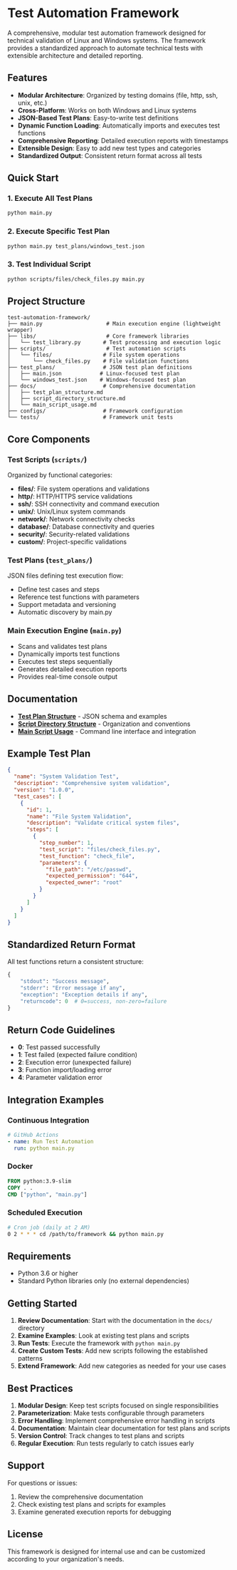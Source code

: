 # Test Automation Framework

A comprehensive, modular test automation framework designed for technical validation of Linux and Windows systems. The framework provides a standardized approach to automate technical tests with extensible architecture and detailed reporting.

## Features

- **Modular Architecture**: Organized by testing domains (file, http, ssh, unix, etc.)
- **Cross-Platform**: Works on both Windows and Linux systems
- **JSON-Based Test Plans**: Easy-to-write test definitions
- **Dynamic Function Loading**: Automatically imports and executes test functions
- **Comprehensive Reporting**: Detailed execution reports with timestamps
- **Extensible Design**: Easy to add new test types and categories
- **Standardized Output**: Consistent return format across all tests

## Quick Start

### 1. Execute All Test Plans

```bash
python main.py
```

### 2. Execute Specific Test Plan

```bash
python main.py test_plans/windows_test.json
```

### 3. Test Individual Script

```bash
python scripts/files/check_files.py main.py
```

## Project Structure

```
test-automation-framework/
├── main.py                    # Main execution engine (lightweight wrapper)
├── libs/                      # Core framework libraries
│   └── test_library.py       # Test processing and execution logic
├── scripts/                   # Test automation scripts
│   └── files/                # File system operations
│       └── check_files.py    # File validation functions
├── test_plans/               # JSON test plan definitions
│   ├── main.json            # Linux-focused test plan
│   └── windows_test.json    # Windows-focused test plan
├── docs/                     # Comprehensive documentation
│   ├── test_plan_structure.md
│   ├── script_directory_structure.md
│   └── main_script_usage.md
├── configs/                  # Framework configuration
└── tests/                    # Framework unit tests
```

## Core Components

### Test Scripts (`scripts/`)

Organized by functional categories:
- **files/**: File system operations and validations
- **http/**: HTTP/HTTPS service validations  
- **ssh/**: SSH connectivity and command execution
- **unix/**: Unix/Linux system commands
- **network/**: Network connectivity checks
- **database/**: Database connectivity and queries
- **security/**: Security-related validations
- **custom/**: Project-specific validations

### Test Plans (`test_plans/`)

JSON files defining test execution flow:
- Define test cases and steps
- Reference test functions with parameters
- Support metadata and versioning
- Automatic discovery by main.py

### Main Execution Engine (`main.py`)

- Scans and validates test plans
- Dynamically imports test functions
- Executes test steps sequentially
- Generates detailed execution reports
- Provides real-time console output

## Documentation

- **[Test Plan Structure](docs/test_plan_structure.md)** - JSON schema and examples
- **[Script Directory Structure](docs/script_directory_structure.md)** - Organization and conventions
- **[Main Script Usage](docs/main_script_usage.md)** - Command line interface and integration

## Example Test Plan

```json
{
  "name": "System Validation Test",
  "description": "Comprehensive system validation",
  "version": "1.0.0",
  "test_cases": [
    {
      "id": 1,
      "name": "File System Validation",
      "description": "Validate critical system files",
      "steps": [
        {
          "step_number": 1,
          "test_script": "files/check_files.py",
          "test_function": "check_file",
          "parameters": {
            "file_path": "/etc/passwd",
            "expected_permission": "644",
            "expected_owner": "root"
          }
        }
      ]
    }
  ]
}
```

## Standardized Return Format

All test functions return a consistent structure:

```python
{
    "stdout": "Success message",
    "stderr": "Error message if any",
    "exception": "Exception details if any",
    "returncode": 0  # 0=success, non-zero=failure
}
```

## Return Code Guidelines

- **0**: Test passed successfully
- **1**: Test failed (expected failure condition)
- **2**: Execution error (unexpected failure)
- **3**: Function import/loading error
- **4**: Parameter validation error

## Integration Examples

### Continuous Integration

```yaml
# GitHub Actions
- name: Run Test Automation
  run: python main.py
```

### Docker

```dockerfile
FROM python:3.9-slim
COPY . .
CMD ["python", "main.py"]
```

### Scheduled Execution

```bash
# Cron job (daily at 2 AM)
0 2 * * * cd /path/to/framework && python main.py
```

## Requirements

- Python 3.6 or higher
- Standard Python libraries only (no external dependencies)

## Getting Started

1. **Review Documentation**: Start with the documentation in the `docs/` directory
2. **Examine Examples**: Look at existing test plans and scripts
3. **Run Tests**: Execute the framework with `python main.py`
4. **Create Custom Tests**: Add new scripts following the established patterns
5. **Extend Framework**: Add new categories as needed for your use cases

## Best Practices

1. **Modular Design**: Keep test scripts focused on single responsibilities
2. **Parameterization**: Make tests configurable through parameters
3. **Error Handling**: Implement comprehensive error handling in scripts
4. **Documentation**: Maintain clear documentation for test plans and scripts
5. **Version Control**: Track changes to test plans and scripts
6. **Regular Execution**: Run tests regularly to catch issues early

## Support

For questions or issues:
1. Review the comprehensive documentation
2. Check existing test plans and scripts for examples
3. Examine generated execution reports for debugging

## License

This framework is designed for internal use and can be customized according to your organization's needs.
